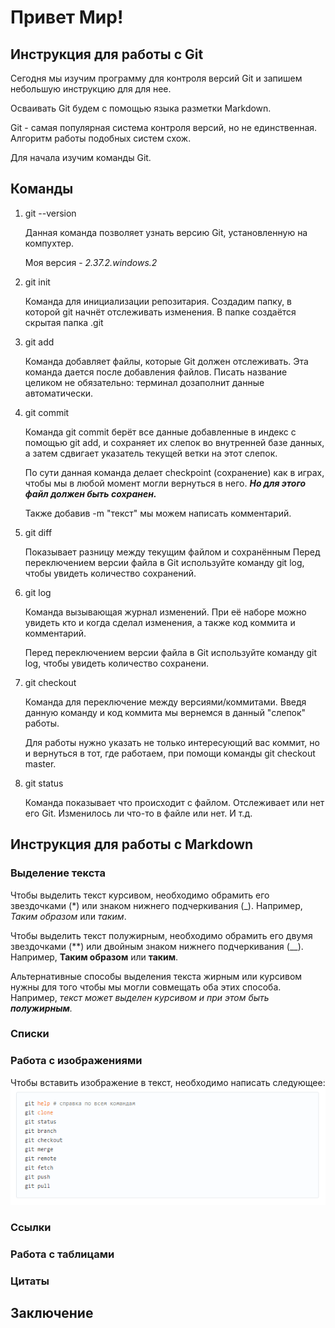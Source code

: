 # Привет Мир!
## Инструкция для работы с Git
Сегодня мы изучим программу для контроля версий Git и запишем небольшую инструкцию для для нее. 

Осваивать Git будем с помощью языка разметки Markdown.

Git - самая  популярная система контроля 
версий, но не единственная. Алгоритм 
работы подобных систем схож.

Для начала изучим команды Git.

## Команды

1. git --version

    Данная команда позволяет узнать версию Git, установленную на компухтер.
    
    Моя версия - *2.37.2.windows.2*

2. git init

    Команда для инициализации репозитария. Создадим папку, в которой git начнёт отслеживать изменения.
В папке создаётся скрытая папка .git

3. git add

    Команда добавляет файлы, которые Git должен отслеживать. Эта команда дается после добавления файлов. Писать название целиком не обязательно: терминал дозаполнит данные автоматически.

4. git commit

    Команда git commit берёт все данные добавленные в индекс с помощью git add, и сохраняет их слепок во внутренней базе данных, а затем сдвигает указатель текущей ветки на этот слепок.

    По сути данная команда делает checkpoint (сохранение) как в играх, чтобы мы в любой момент могли вернуться в него. ***Но для этого файл должен быть сохранен.***

    Также добавив -m "текст" мы можем написать комментарий.

5. git diff

    Показывает разницу между текущим файлом и сохранённым Перед переключением версии файла в Git используйте команду git log, чтобы увидеть количество сохранений.

6. git log

    Команда вызывающая журнал изменений. При её наборе можно увидеть кто и когда сделал изменения, а также код коммита и комментарий.
    
    Перед переключением версии файла в Git используйте команду git log, чтобы увидеть количество сохранени.

7. git checkout

    Команда для переключение между версиями/коммитами. Введя данную команду и код коммита мы вернемся в данный "слепок" работы. 
    
    Для работы нужно указать не только интересующий вас коммит, но и вернуться в тот, где работаем, при помощи команды git checkout master.

8. git status
    
    Команда показывает что происходит с файлом. Отслеживает или нет его Git. Изменилось ли что-то в файле или нет. И т.д.
## Инструкция для работы с Markdown

### Выделение текста
Чтобы выделить текст курсивом, необходимо обрамить его звездочками (*) или знаком нижнего подчеркивания (_). 
Например, *Таким образом* или _таким_.

Чтобы выделить текст полужирным, необходимо обрамить его двумя звездочками (**) или двойным знаком нижнего подчеркивания (__).
Например, **Таким образом** или __таким__.

Альтернативные способы выделения текста жирным или курсивом нужны для того чтобы мы могли совмещать оба этих способа. 
Например, _текст может выделен курсивом и при этом быть **полужирным**._  

### Списки

### Работа с изображениями
Чтобы вставить изображение в текст, необходимо написать  следующее:
![Это основные комманды в Git](Commands.png)

### Ссылки

### Работа с таблицами

### Цитаты
## Заключение